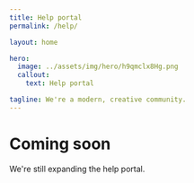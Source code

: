 ```yaml
---
title: Help portal
permalink: /help/

layout: home

hero:
  image: ../assets/img/hero/h9qmclx8Hg.png
  callout:
    text: Help portal

tagline: We're a modern, creative community.
---
```


# Coming soon
We're still expanding the help portal.

